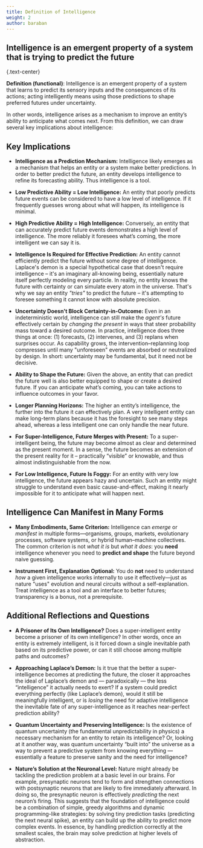 ```yaml
---
title: Definition of Intelligence
weight: 2
author: baraban
---
```


## Intelligence is an emergent property of a system that is trying to predict the future
{.text-center}

**Definition (functional)**: Intelligence is an emergent property of a system that learns to predict its sensory inputs and the consequences of its actions; acting intelligently means using those predictions to shape preferred futures under uncertainty.

In other words, intelligence arises as a mechanism to improve an entity’s ability to anticipate what comes next. From this definition, we can draw several key implications about intelligence:

## Key Implications

* **Intelligence as a Prediction Mechanism:** Intelligence likely emerges as a mechanism that helps an entity or a system make better predictions. In order to better predict the future, an entity develops intelligence to refine its forecasting ability. Thus intelligence is a tool.

* **Low Predictive Ability \= Low Intelligence:** An entity that poorly predicts future events can be considered to have a low level of intelligence. If it frequently guesses wrong about what will happen, its intelligence is minimal.

* **High Predictive Ability \= High Intelligence:** Conversely, an entity that can accurately predict future events demonstrates a high level of intelligence. The more reliably it foresees what’s coming, the more intelligent we can say it is.

* **Intelligence Is Required for Effective Prediction:** An entity cannot efficiently predict the future without some degree of intelligence. Laplace's demon is a special hypothetical case that doesn't require intelligence – it's an imaginary all-knowing being, essentially nature itself perfectly modeling every particle. In reality, no entity knows the future with certainty or can simulate every atom in the universe. That's why we say an entity *"tries"* to predict the future – it's attempting to foresee something it cannot know with absolute precision.

* **Uncertainty Doesn't Block Certainty-in-Outcome:** Even in an indeterministic world, intelligence can still make the *agent's* future effectively certain by *changing the present* in ways that steer probability mass toward a desired outcome. In practice, intelligence does three things at once: (1) forecasts, (2) intervenes, and (3) replans when surprises occur. As capability grows, the intervention–replanning loop compresses until many "unforeseen" events are absorbed or neutralized by design. In short: uncertainty may be fundamental, but it need not be decisive.

* **Ability to Shape the Future:** Given the above, an entity that can predict the future well is also better equipped to shape or create a desired future. If you can anticipate what’s coming, you can take actions to influence outcomes in your favor.

* **Longer Planning Horizons:** The higher an entity’s intelligence, the further into the future it can effectively plan. A very intelligent entity can make long-term plans because it has the foresight to see many steps ahead, whereas a less intelligent one can only handle the near future.

* **For Super-Intelligence, Future Merges with Present:** To a super-intelligent being, the future may become almost as clear and determined as the present moment. In a sense, the future becomes an extension of the present reality for it – practically “visible” or knowable, and thus almost indistinguishable from the now.

* **For Low Intelligence, Future Is Foggy:** For an entity with very low intelligence, the future appears hazy and uncertain. Such an entity might struggle to understand even basic cause-and-effect, making it nearly impossible for it to anticipate what will happen next.

## Intelligence Can Manifest in Many Forms

* **Many Embodiments, Same Criterion:** Intelligence can *emerge* or *manifest* in multiple forms—organisms, groups, markets, evolutionary processes, software systems, or hybrid human–machine collectives. The common criterion is not *what it is* but *what it does*: you **need** intelligence whenever you need to **predict and shape** the future beyond naive guessing.

* **Instrument First, Explanation Optional:** You do **not** need to understand *how* a given intelligence works internally to use it effectively—just as nature "uses" evolution and neural circuits without a self-explanation. Treat intelligence as a tool and an interface to better futures; transparency is a bonus, not a prerequisite.

## Additional Reflections and Questions

* **A Prisoner of Its Own Intelligence?** Does a super-intelligent entity become a prisoner of its own intelligence? In other words, once an entity is extremely intelligent, is it forced down a single inevitable path based on its predictive power, or can it still choose among multiple paths and outcomes?

* **Approaching Laplace’s Demon:** Is it true that the better a super-intelligence becomes at predicting the future, the closer it approaches the ideal of Laplace’s demon and — paradoxically — the less “intelligence” it actually needs to exert? If a system could predict everything perfectly (like Laplace’s demon), would it still be meaningfully intelligent, or is *losing* the need for adaptive intelligence the inevitable fate of any super-intelligence as it reaches near-perfect prediction ability?

* **Quantum Uncertainty and Preserving Intelligence:** Is the existence of quantum uncertainty (the fundamental unpredictability in physics) a necessary mechanism for an entity to retain its intelligence? Or, looking at it another way, was quantum uncertainty “built into” the universe as a way to prevent a predictive system from knowing everything — essentially a feature to preserve sanity and the need for intelligence?

* **Nature’s Solution at the Neuronal Level:** Nature might already be tackling the prediction problem at a basic level in our brains. For example, presynaptic neurons tend to form and strengthen connections with postsynaptic neurons that are likely to fire immediately afterward. In doing so, the presynaptic neuron is effectively *predicting* the next neuron’s firing. This suggests that the foundation of intelligence could be a combination of simple, greedy algorithms and dynamic programming-like strategies: by solving tiny prediction tasks (predicting the next neural spike), an entity can build up the ability to predict more complex events. In essence, by handling prediction correctly at the smallest scales, the brain may solve prediction at higher levels of abstraction.
